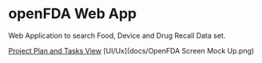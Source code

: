 # openFDA Web App

Web Application to search Food, Device and Drug Recall Data set.

[Project Plan and Tasks View](docs/openfdadataqueryui-gantt.pdf)
[UI/Ux](docs/OpenFDA Screen Mock Up.png)
